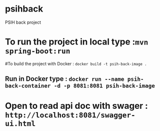 # psihback
PSIH back project 
# To run the project in local type :`mvn spring-boot:run`
#To build the project with Docker : `docker build -t psih-back-image .`
## Run in Docker type  : `docker run --name psih-back-container -d -p 8081:8081 psih-back-image`
# Open to read api doc with swager  : `http://localhost:8081/swagger-ui.html`
